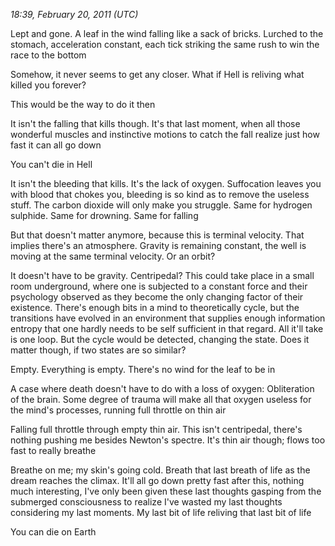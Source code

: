 *18:39, February 20, 2011 (UTC)*

Lept and gone. A leaf in the wind falling like a sack of bricks. Lurched to the stomach, acceleration constant, each tick striking the same rush to win the race to the bottom

Somehow, it never seems to get any closer. What if Hell is reliving what killed you forever?

This would be the way to do it then

It isn't the falling that kills though. It's that last moment, when all those wonderful muscles and instinctive motions to catch the fall realize just how fast it can all go down

You can't die in Hell

It isn't the bleeding that kills. It's the lack of oxygen. Suffocation leaves you with blood that chokes you, bleeding is so kind as to remove the useless stuff. The carbon dioxide will only make you struggle. Same for hydrogen sulphide. Same for drowning. Same for falling

But that doesn't matter anymore, because this is terminal velocity. That implies there's an atmosphere. Gravity is remaining constant, the well is moving at the same terminal velocity. Or an orbit?

It doesn't have to be gravity. Centripedal? This could take place in a small room underground, where one is subjected to a constant force and their psychology observed as they become the only changing factor of their existence. There's enough bits in a mind to theoretically cycle, but the transitions have evolved in an environment that supplies enough information entropy that one hardly needs to be self sufficient in that regard. All it'll take is one loop. But the cycle would be detected, changing the state. Does it matter though, if two states are so similar?

Empty. Everything is empty. There's no wind for the leaf to be in

A case where death doesn't have to do with a loss of oxygen: Obliteration of the brain. Some degree of trauma will make all that oxygen useless for the mind's processes, running full throttle on thin air

Falling full throttle through empty thin air. This isn't centripedal, there's nothing pushing me besides Newton's spectre. It's thin air though; flows too fast to really breathe

Breathe on me; my skin's going cold. Breath that last breath of life as the dream reaches the climax. It'll all go down pretty fast after this, nothing much interesting, I've only been given these last thoughts gasping from the submerged consciousness to realize I've wasted my last thoughts considering my last moments. My last bit of life reliving that last bit of life

You can die on Earth

